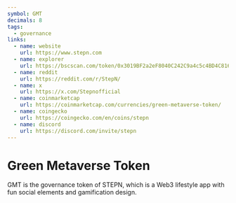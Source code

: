 ```yaml
---
symbol: GMT
decimals: 8
tags:
  - governance
links:
  - name: website
    url: https://www.stepn.com
  - name: explorer
    url: https://bscscan.com/token/0x3019BF2a2eF8040C242C9a4c5c4BD4C81678b2A1
  - name: reddit
    url: https://reddit.com/r/StepN/
  - name: x
    url: https://x.com/Stepnofficial
  - name: coinmarketcap
    url: https://coinmarketcap.com/currencies/green-metaverse-token/
  - name: coingecko
    url: https://coingecko.com/en/coins/stepn
  - name: discord
    url: https://discord.com/invite/stepn
---
```


# Green Metaverse Token

GMT is the governance token of STEPN, which is a Web3 lifestyle app with fun social elements and gamification design.
